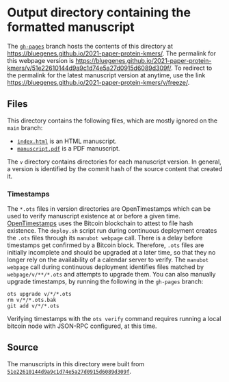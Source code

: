 # Output directory containing the formatted manuscript

The [`gh-pages`](https://github.com/bluegenes/2021-paper-protein-kmers/tree/gh-pages) branch hosts the contents of this directory at <https://bluegenes.github.io/2021-paper-protein-kmers/>.
The permalink for this webpage version is <https://bluegenes.github.io/2021-paper-protein-kmers/v/51e22610144d9a9c1d74e5a27d0915d6089d309f/>.
To redirect to the permalink for the latest manuscript version at anytime, use the link <https://bluegenes.github.io/2021-paper-protein-kmers/v/freeze/>.

## Files

This directory contains the following files, which are mostly ignored on the `main` branch:

+ [`index.html`](index.html) is an HTML manuscript.
+ [`manuscript.pdf`](manuscript.pdf) is a PDF manuscript.

The `v` directory contains directories for each manuscript version.
In general, a version is identified by the commit hash of the source content that created it.

### Timestamps

The `*.ots` files in version directories are OpenTimestamps which can be used to verify manuscript existence at or before a given time.
[OpenTimestamps](https://opentimestamps.org/) uses the Bitcoin blockchain to attest to file hash existence.
The `deploy.sh` script run during continuous deployment creates the `.ots` files through its `manubot webpage` call.
There is a delay before timestamps get confirmed by a Bitcoin block.
Therefore, `.ots` files are initially incomplete and should be upgraded at a later time, so that they no longer rely on the availability of a calendar server to verify.
The `manubot webpage` call during continuous deployment identifies files matched by `webpage/v/**/*.ots` and attempts to upgrade them.
You can also manually upgrade timestamps, by running the following in the `gh-pages` branch:

```shell
ots upgrade v/*/*.ots
rm v/*/*.ots.bak
git add v/*/*.ots
```

Verifying timestamps with the `ots verify` command requires running a local bitcoin node with JSON-RPC configured, at this time.

## Source

The manuscripts in this directory were built from
[`51e22610144d9a9c1d74e5a27d0915d6089d309f`](https://github.com/bluegenes/2021-paper-protein-kmers/commit/51e22610144d9a9c1d74e5a27d0915d6089d309f).
